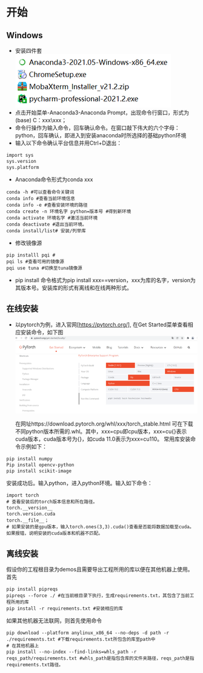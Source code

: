 # 开始
## Windows
* 安装四件套 \
![](./softwares.png) 
* 点击开始菜单-Anaconda3-Anaconda Prompt，出现命令行窗口，形式为(base)
 C：xxx\xxx；
* 命令行操作为输入命令，回车确认命令。在窗口敲下伟大的六个字母：python，回车确认，即进入到安装anaconda时所选择的基础python环境
* 输入以下命令确认平台信息并用Ctrl+D退出：
```
import sys
sys.version
sys.platform
```
* Anaconda命令形式为conda xxx
```
conda -h #可以查看命令关键词
conda info #查看当前环境信息
conda info -e #查看安装环境的路径
conda create -n 环境名字 python=版本号 #得到新环境
conda activate 环境名字 #激活当前环境
conda deactivate #退出当前环境。
conda install/list# 安装/列举库
```
* 修改镜像源
```
pip installl pqi #
pqi ls #查看可用的镜像源
pqi use tuna #切换至tuna镜像源
```
* pip install 命令格式为pip install xxx==version，xxx为库的名字，version为其版本号。安装库的形式有离线和在线两种形式。

## 在线安装
* 以pytorch为例，进入官网[https://pytorch.org/], 在Get Started菜单查看相应安装命令，如下图 \
![](./pytorch_get_started.png) 

  在网址https://download.pytorch.org/whl/xxx/torch_stable.html 可在下载不同python版本所需的.whl。其中，xxx=cpu即cpu版本，xxx=cu{}表示cuda版本，cuda版本号为{}，如cuda 11.0表示为xxx=cu110。
常用库安装命令示例如下：
```
pip install numpy
Pip install opencv-python
pip install scikit-image
```

安装成功后。输入python，进入python环境。输入如下命令：
```angular2html
import torch
# 查看安装后的torch版本信息和所在路径。
torch.__version__
torch.version.cuda
torch.__file__；
# 如果安装的是gpu版本，输入torch.ones(3,3).cuda()查看是否能将数据加载至cuda。如果报错，说明安装的cuda版本和机器不匹配。
```
## 离线安装

假设你的工程根目录为demos且需要导出工程所用的库以便在其他机器上使用。首先
```angular2html
pip install pipreqs
pipreqs --force ./ #在当前根目录下执行，生成requirements.txt，其包含了当前工程所用的库
pip install -r requirements.txt #安装相应的库
```
如果其他机器无法联网，则首先使用命令
```angular2html
pip download --platform anylinux_x86_64 --no-deps -d path -r ./requirements.txt #下载requirements.txt所包含的库至path中
# 在其他机器上
pip install --no-index --find-links=whls_path -r reqs_path/requirements.txt #whls_path是指包含库的文件夹路径，reqs_path是指requirements.txt路径。
```
